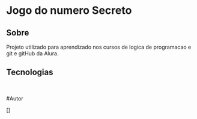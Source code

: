 <h1> Jogo do numero Secreto</h1>

<h2> Sobre </h2>

<p>Projeto utilizado para aprendizado nos cursos de logica de programacao e git e gitHub da Alura.</p>

## Tecnologias
<div>
  <img src="">
  <img src="">
  <img src="">
  <img src="">
</div>


#Autor

[<img loading="lazy" src="">]
